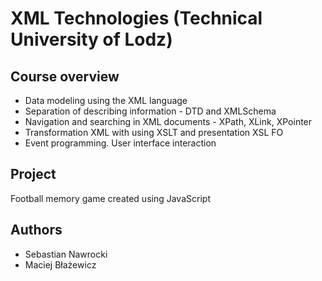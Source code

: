 # XML Technologies (Technical University of Lodz)

## Course overview
- Data modeling using the XML language
- Separation of describing information - DTD and XMLSchema
- Navigation and searching in XML documents - XPath, XLink, XPointer
- Transformation XML with using XSLT and presentation XSL FO
- Event programming. User interface interaction

## Project
Football memory game created using JavaScript

## Authors
- Sebastian Nawrocki
- Maciej Błażewicz
